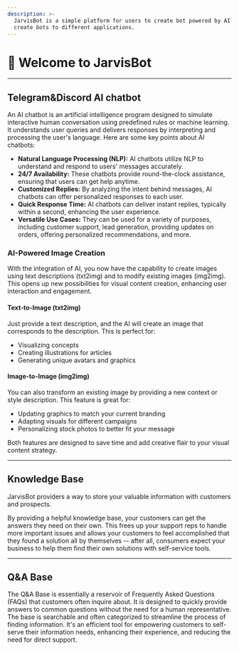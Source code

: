 ```yaml
---
description: >-
  JarvisBot is a simple platform for users to create bot powered by AI.You can
  create bots to different applications.
---
```


# 🥳 Welcome to JarvisBot

***

## Telegram\&Discord AI chatbot

An AI chatbot is an artificial intelligence program designed to simulate interactive human conversation using predefined rules or machine learning. It understands user queries and delivers responses by interpreting and processing the user's language. Here are some key points about AI chatbots:

* **Natural Language Processing (NLP):** AI chatbots utilize NLP to understand and respond to users' messages accurately.
* **24/7 Availability:** These chatbots provide round-the-clock assistance, ensuring that users can get help anytime.
* **Customized Replies:** By analyzing the intent behind messages, AI chatbots can offer personalized responses to each user.
* **Quick Response Time:** AI chatbots can deliver instant replies, typically within a second, enhancing the user experience.
* **Versatile Use Cases:** They can be used for a variety of purposes, including customer support, lead generation, providing updates on orders, offering personalized recommendations, and more.

### AI-Powered Image Creation <a href="#id-1111" id="id-1111"></a>

With the integration of AI, you now have the capability to create images using text descriptions (txt2img) and to modify existing images (img2img). This opens up new possibilities for visual content creation, enhancing user interaction and engagement.

#### Text-to-Image (txt2img)

Just provide a text description, and the AI will create an image that corresponds to the description. This is perfect for:

* Visualizing concepts
* Creating illustrations for articles
* Generating unique avatars and graphics

#### Image-to-Image (img2img)

You can also transform an existing image by providing a new context or style description. This feature is great for:

* Updating graphics to match your current branding
* Adapting visuals for different campaigns
* Personalizing stock photos to better fit your message

Both features are designed to save time and add creative flair to your visual content strategy.

***

## Knowledge Base

JarvisBot providers a way to store your valuable information with customers and prospects.

By providing a helpful knowledge base, your customers can get the answers they need on their own. This frees up your support reps to handle more important issues and allows your customers to feel accomplished that they found a solution all by themselves -- after all, consumers expect your business to help them find their own solutions with self-service tools.

***

## Q\&A Base

The Q\&A Base is essentially a reservoir of Frequently Asked Questions (FAQs) that customers often inquire about. It is designed to quickly provide answers to common questions without the need for a human representative. The base is searchable and often categorized to streamline the process of finding information. It's an efficient tool for empowering customers to self-serve their information needs, enhancing their experience, and reducing the need for direct support.

